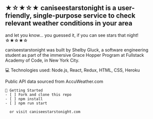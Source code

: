 ## ★☆★☆★ caniseestarstonight is a user-friendly, single-purpose service to check relevant weather conditions in your area
and let you know... you guessed it, if you can see stars that night! ☆★☆★☆

caniseestarstonight was built by Shelby Gluck, a software engineering student as part of the immersive Grace Hopper Program at Fullstack Academy of Code, in New York City.

💻 Technologies used: Node.js, React, Redux, HTML, CSS, Heroku

Public API data sourced from AccuWeather.com

```
🔐 Getting Started
- [ ] Fork and clone this repo
- [ ] npm install
- [ ] npm run start

  or visit caniseestarstonight.com
```
